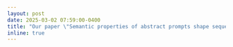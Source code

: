 ```yaml
---
layout: post
date: 2025-03-02 07:59:00-0400
title: "Our paper \"Semantic properties of abstract prompts shape sequential decision making in design\" was accepted to present at Multi-disciplinary Conference on Reinforcement Learning and Decision Making (RLDM) 2025!"
inline: true
---
```

